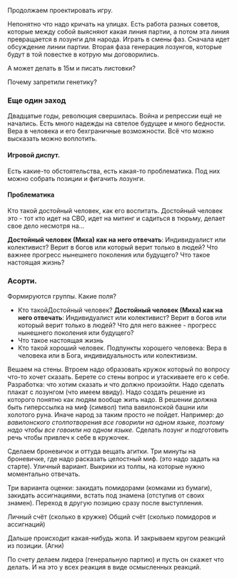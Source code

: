Продолжаем проектировать игру.

Непонятно что надо кричать на улицах. Есть работа разных советов, которые между собой выясняют какая линия партии, а потом эта линия превращается в лозунги для народа.
Играть в смены фаз. Сначала идет обсуждение линии партии. Вторая фаза генерация лозунгов, которые будут в той повестке в котрую мы договорились.

А может делать в 15м и писать листовки?

Почему запретили генетику? 

### Еще один заход
Двадцатые годы, революция свершилась. Война и репрессии ещё не начались. Есть много надежды на свтелое будущее и много бедности. Вера в человека и его бехграничные возможности. Всё что можно высказать можно воплотить.

#### Игровой диспут. 
Есть какие-то обстоятельства, есть какая-то проблематика. Под них можно собрать позиции и фигачить лозунги.

#### Проблематика
Кто такой достойный человек, как его воспитать.
Достойный человек это - тот кто идет на СВО, идет на митинг и садиться в тюрьму, делает свое дело несмотря на... 

**Достойный человек (Миха) как на него отвечать**:
Индивидуалист или колективист?
Верит в богов или который верит только в людей?
Что важнее прогресс нынешнего поколения или будущего?
Что такое настоящая жизнь? 

### Асорти.
Формируются группы.
Какие поля?
* Кто такойДостойный человек?
	**Достойный человек (Миха) как на него отвечать**:
	Индивидуалист или колективист?
	Верит в богов или который верит только в людей?
	Что для него важнее - прогресс нынешнего поколения или будущего?
* Что такое настоящая жизнь
* Кто такой хороший человек. Подпункты хорошего человека: Вера в человека или в Бога, индивидуальность или колективизм.

Вешаем на стены. Втроем надо образовать кружок который по вопросу что-то хочет сказать. Берете со стены вопрос и утаскиваете его к себе. 
Разработка: что хотим сказать и что должно произойти. Надо сделать плакат с лозунгом (что имеем ввиду). Надо создать решение из которого понятно как людям вообще жить надо.
В решении должна быть гиперссылка на миф (символ) типа вавилонской башни или холотого руна. Иначе народ за таким просто не пойдет. Например: *до вавилонского столпотворения все говорили на одном языке, поэтому надо чтобы все говоили на одном языке.*
Сделать лозунг и подготовить речь чтобы привлеч к себе в кружочек.

Сделаем броневичок и оттуда вещать агитки.
Три минуты на броневичке, где надо расказать целостный миф. (это надо задать на старте).
Уличный вариант. Выкрики из толпы, на которые нужно моментально отвечать.

Три варианта оценки: закидать помидорами (комками из бумаги), закидать ассигнациями, встать под знамена (отступив от своих знамен).
Переход в другую позицию сразу после выступления.

Личный счёт (сколько в кружке)
Общий счёт (сколько помидоров и ассигнаций)

Дальше происходит какая-нибудь жопа. И закрываем кругом реакций из позиции. (Агни)

По счету делаем лидера (генеральную партию) и пусть он скажет что делать. И на это у всех реакция в виде осмысленных реакций.

